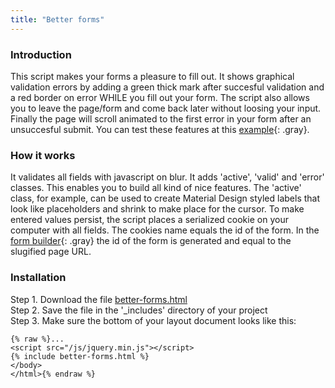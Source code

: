 ```yaml
---
title: "Better forms"
---
```


### Introduction

This script makes your forms a pleasure to fill out. It shows graphical validation errors by adding a green thick mark after succesful validation and a red border on error WHILE you fill out your form. The script also allows you to leave the page/form and come back later without loosing your input. Finally the page will scroll animated to the first error in your form after an unsuccesful submit. You can test these features at this [example](/contact){: .gray}.

### How it works

It validates all fields with javascript on blur. It adds 'active', 'valid' and 'error' classes. This enables you to build all kind of nice features. The 'active' class, for example, can be used to create Material Design styled labels that look like placeholders and shrink to make place for the cursor. To make entered values persist, the script places a serialized cookie on your computer with all fields. The cookies name equals the id of the form. In the [form builder](/without-plugin/form-builder/){: .gray} the id of the form is generated and equal to the slugified page URL.

### Installation

Step 1. Download the file [better-forms.html](https://raw.githubusercontent.com/jhvanderschee/jekyllcodex/gh-pages/_includes/better-forms.html)
<br />Step 2. Save the file in the '_includes' directory of your project
<br />Step 3. Make sure the bottom of your layout document looks like this:

```
{% raw %}...
<script src="/js/jquery.min.js"></script>
{% include better-forms.html %}
</body>
</html>{% endraw %}
```